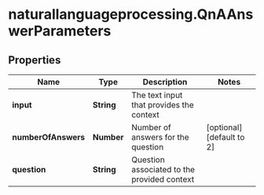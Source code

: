 # naturallanguageprocessing.QnAAnswerParameters

## Properties

Name | Type | Description | Notes
------------ | ------------- | ------------- | -------------
**input** | **String** | The text input that provides the context | 
**numberOfAnswers** | **Number** | Number of answers for the question | [optional] [default to 2]
**question** | **String** | Question associated to the provided context | 


